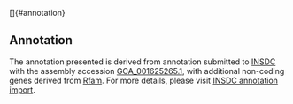 []{#annotation}

Annotation
----------

The annotation presented is derived from annotation submitted to
[INSDC](http://www.insdc.org) with the assembly accession
[GCA\_001625265.1](http://www.ebi.ac.uk/ena/data/view/GCA_001625265.1),
with additional non-coding genes derived from
[Rfam](http://rfam.xfam.org/). For more details, please visit [INSDC
annotation
import](http://ensemblgenomes.org/info/data/insdc_annotation).
